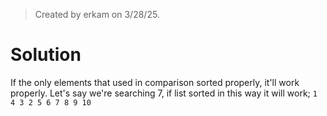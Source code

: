 > Created by erkam on 3/28/25.

# Solution

If the only elements that used in comparison sorted properly, it'll work properly. Let's say we're searching 7, if list sorted in this way it will work; `1 4 3 2 5 6 7 8 9 10`